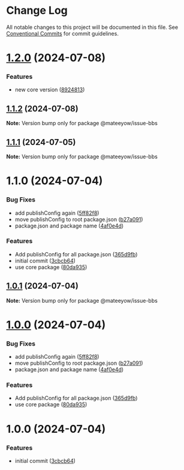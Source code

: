 # Change Log

All notable changes to this project will be documented in this file.
See [Conventional Commits](https://conventionalcommits.org) for commit guidelines.

# [1.2.0](https://github.com/mateeyow/monorepo-poc/compare/@mateeyow/issue-bbs@1.1.2...@mateeyow/issue-bbs@1.2.0) (2024-07-08)


### Features

* new core version ([8924813](https://github.com/mateeyow/monorepo-poc/commit/8924813309df94c3c1fbb499663b5091149311a7))





## [1.1.2](https://github.com/mateeyow/monorepo-poc/compare/@mateeyow/issue-bbs@1.1.1...@mateeyow/issue-bbs@1.1.2) (2024-07-08)

**Note:** Version bump only for package @mateeyow/issue-bbs





## [1.1.1](https://github.com/mateeyow/monorepo-poc/compare/@mateeyow/issue-bbs@1.1.0...@mateeyow/issue-bbs@1.1.1) (2024-07-05)

**Note:** Version bump only for package @mateeyow/issue-bbs





# 1.1.0 (2024-07-04)


### Bug Fixes

* add publishConfig again ([5ff82f8](https://github.com/mateeyow/monorepo-poc/commit/5ff82f866e98ea18510b60f073caa4f78e5b32d6))
* move publishConfig to root package.json ([b27a091](https://github.com/mateeyow/monorepo-poc/commit/b27a091af39f801bcbe71848447303c64405042d))
* package.json and package name ([4af0e4d](https://github.com/mateeyow/monorepo-poc/commit/4af0e4d6fa1fe2b63dd57eade85a68d19b3b1470))


### Features

* Add publishConfig for all package.json ([365d9fb](https://github.com/mateeyow/monorepo-poc/commit/365d9fb4813422cd1188cc6c17a6c9305692c60e))
* initial commit ([3cbcb64](https://github.com/mateeyow/monorepo-poc/commit/3cbcb64a779e4823e87d78d28445297c7cb99fc3))
* use core package ([80da935](https://github.com/mateeyow/monorepo-poc/commit/80da935e066934f491717a9923aea42585c1c53e))





## [1.0.1](https://github.com/mateeyow/monorepo-poc/compare/@mateeyow/issue-bbs@1.1.3...@mateeyow/issue-bbs@1.0.1) (2024-07-04)

**Note:** Version bump only for package @mateeyow/issue-bbs





# [1.0.0](https://github.com/mateeyow/monorepo-poc/compare/@mateeyow/issue-bbs@1.1.3...@mateeyow/issue-bbs@1.0.0) (2024-07-04)


### Bug Fixes

* add publishConfig again ([5ff82f8](https://github.com/mateeyow/monorepo-poc/commit/5ff82f866e98ea18510b60f073caa4f78e5b32d6))
* move publishConfig to root package.json ([b27a091](https://github.com/mateeyow/monorepo-poc/commit/b27a091af39f801bcbe71848447303c64405042d))
* package.json and package name ([4af0e4d](https://github.com/mateeyow/monorepo-poc/commit/4af0e4d6fa1fe2b63dd57eade85a68d19b3b1470))


### Features

* Add publishConfig for all package.json ([365d9fb](https://github.com/mateeyow/monorepo-poc/commit/365d9fb4813422cd1188cc6c17a6c9305692c60e))
* use core package ([80da935](https://github.com/mateeyow/monorepo-poc/commit/80da935e066934f491717a9923aea42585c1c53e))



# 1.0.0 (2024-07-04)


### Features

* initial commit ([3cbcb64](https://github.com/mateeyow/monorepo-poc/commit/3cbcb64a779e4823e87d78d28445297c7cb99fc3))

